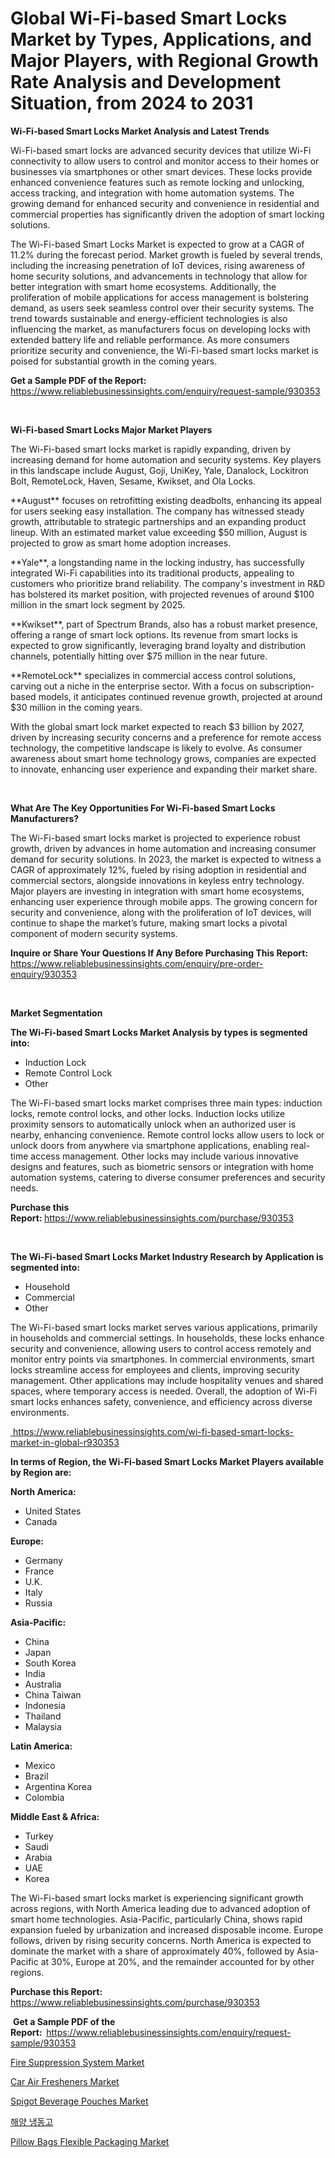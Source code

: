 <p><h1>Global Wi-Fi-based Smart Locks Market by Types, Applications, and Major Players, with Regional Growth Rate Analysis and Development Situation, from 2024 to 2031</h1></p><p><strong>Wi-Fi-based Smart Locks Market Analysis and Latest Trends</strong></p>
<p><p>Wi-Fi-based smart locks are advanced security devices that utilize Wi-Fi connectivity to allow users to control and monitor access to their homes or businesses via smartphones or other smart devices. These locks provide enhanced convenience features such as remote locking and unlocking, access tracking, and integration with home automation systems. The growing demand for enhanced security and convenience in residential and commercial properties has significantly driven the adoption of smart locking solutions.</p><p>The Wi-Fi-based Smart Locks Market is expected to grow at a CAGR of 11.2% during the forecast period. Market growth is fueled by several trends, including the increasing penetration of IoT devices, rising awareness of home security solutions, and advancements in technology that allow for better integration with smart home ecosystems. Additionally, the proliferation of mobile applications for access management is bolstering demand, as users seek seamless control over their security systems. The trend towards sustainable and energy-efficient technologies is also influencing the market, as manufacturers focus on developing locks with extended battery life and reliable performance. As more consumers prioritize security and convenience, the Wi-Fi-based smart locks market is poised for substantial growth in the coming years.</p></p>
<p><strong>Get a Sample PDF of the Report:&nbsp;</strong> <a href="https://www.reliablebusinessinsights.com/enquiry/request-sample/930353">https://www.reliablebusinessinsights.com/enquiry/request-sample/930353</a></p>
<p>&nbsp;</p>
<p><strong>Wi-Fi-based Smart Locks Major Market Players</strong></p>
<p><p>The Wi-Fi-based smart locks market is rapidly expanding, driven by increasing demand for home automation and security systems. Key players in this landscape include August, Goji, UniKey, Yale, Danalock, Lockitron Bolt, RemoteLock, Haven, Sesame, Kwikset, and Ola Locks.</p><p>**August** focuses on retrofitting existing deadbolts, enhancing its appeal for users seeking easy installation. The company has witnessed steady growth, attributable to strategic partnerships and an expanding product lineup. With an estimated market value exceeding $50 million, August is projected to grow as smart home adoption increases.</p><p>**Yale**, a longstanding name in the locking industry, has successfully integrated Wi-Fi capabilities into its traditional products, appealing to customers who prioritize brand reliability. The company's investment in R&D has bolstered its market position, with projected revenues of around $100 million in the smart lock segment by 2025.</p><p>**Kwikset**, part of Spectrum Brands, also has a robust market presence, offering a range of smart lock options. Its revenue from smart locks is expected to grow significantly, leveraging brand loyalty and distribution channels, potentially hitting over $75 million in the near future.</p><p>**RemoteLock** specializes in commercial access control solutions, carving out a niche in the enterprise sector. With a focus on subscription-based models, it anticipates continued revenue growth, projected at around $30 million in the coming years.</p><p>With the global smart lock market expected to reach $3 billion by 2027, driven by increasing security concerns and a preference for remote access technology, the competitive landscape is likely to evolve. As consumer awareness about smart home technology grows, companies are expected to innovate, enhancing user experience and expanding their market share.</p></p>
<p>&nbsp;</p>
<p><strong>What Are The Key Opportunities For Wi-Fi-based Smart Locks Manufacturers?</strong></p>
<p><p>The Wi-Fi-based smart locks market is projected to experience robust growth, driven by advances in home automation and increasing consumer demand for security solutions. In 2023, the market is expected to witness a CAGR of approximately 12%, fueled by rising adoption in residential and commercial sectors, alongside innovations in keyless entry technology. Major players are investing in integration with smart home ecosystems, enhancing user experience through mobile apps. The growing concern for security and convenience, along with the proliferation of IoT devices, will continue to shape the market’s future, making smart locks a pivotal component of modern security systems.</p></p>
<p><strong>Inquire or Share Your Questions If Any Before Purchasing This Report:</strong> <a href="https://www.reliablebusinessinsights.com/enquiry/pre-order-enquiry/930353">https://www.reliablebusinessinsights.com/enquiry/pre-order-enquiry/930353</a></p>
<p>&nbsp;</p>
<p><strong>Market Segmentation</strong></p>
<p><strong>The Wi-Fi-based Smart Locks Market Analysis by types is segmented into:</strong></p>
<p><ul><li>Induction Lock</li><li>Remote Control Lock</li><li>Other</li></ul></p>
<p><p>The Wi-Fi-based smart locks market comprises three main types: induction locks, remote control locks, and other locks. Induction locks utilize proximity sensors to automatically unlock when an authorized user is nearby, enhancing convenience. Remote control locks allow users to lock or unlock doors from anywhere via smartphone applications, enabling real-time access management. Other locks may include various innovative designs and features, such as biometric sensors or integration with home automation systems, catering to diverse consumer preferences and security needs.</p></p>
<p><strong>Purchase this Report:&nbsp;</strong><a href="https://www.reliablebusinessinsights.com/purchase/930353">https://www.reliablebusinessinsights.com/purchase/930353</a></p>
<p>&nbsp;</p>
<p><strong>The Wi-Fi-based Smart Locks Market Industry Research by Application is segmented into:</strong></p>
<p><ul><li>Household</li><li>Commercial</li><li>Other</li></ul></p>
<p><p>The Wi-Fi-based smart locks market serves various applications, primarily in households and commercial settings. In households, these locks enhance security and convenience, allowing users to control access remotely and monitor entry points via smartphones. In commercial environments, smart locks streamline access for employees and clients, improving security management. Other applications may include hospitality venues and shared spaces, where temporary access is needed. Overall, the adoption of Wi-Fi smart locks enhances safety, convenience, and efficiency across diverse environments.</p></p>
<p><a href="https://www.reliablebusinessinsights.com/wi-fi-based-smart-locks-market-in-global-r930353">&nbsp;https://www.reliablebusinessinsights.com/wi-fi-based-smart-locks-market-in-global-r930353</a></p>
<p><strong>In terms of Region, the Wi-Fi-based Smart Locks Market Players available by Region are:</strong></p>
<p>
    <p> <strong> North America: </strong>
        <ul>
            <li>United States</li>
            <li>Canada</li>
        </ul>
        </p> 
    <p> <strong> Europe: </strong>
        <ul>
            <li>Germany</li>
            <li>France</li>
            <li>U.K.</li>
            <li>Italy</li>
            <li>Russia</li>
        </ul>
        </p> 
    <p> <strong> Asia-Pacific: </strong>
        <ul>
            <li>China</li>
            <li>Japan</li>
            <li>South Korea</li>
            <li>India</li>
            <li>Australia</li>
            <li>China Taiwan</li>
            <li>Indonesia</li>
            <li>Thailand</li>
            <li>Malaysia</li>
        </ul>
        </p> 
    <p> <strong> Latin America: </strong>
        <ul>
            <li>Mexico</li>
            <li>Brazil</li>
            <li>Argentina Korea</li>
            <li>Colombia</li>
        </ul>
        </p> 
    <p> <strong> Middle East & Africa: </strong>
        <ul>
            <li>Turkey</li>
            <li>Saudi</li>
            <li>Arabia</li>
            <li>UAE</li>
            <li>Korea</li>
        </ul>
    </p>
    </p>
<p><p>The Wi-Fi-based smart locks market is experiencing significant growth across regions, with North America leading due to advanced adoption of smart home technologies. Asia-Pacific, particularly China, shows rapid expansion fueled by urbanization and increased disposable income. Europe follows, driven by rising security concerns. North America is expected to dominate the market with a share of approximately 40%, followed by Asia-Pacific at 30%, Europe at 20%, and the remainder accounted for by other regions.</p></p>
<p><strong>Purchase this Report: </strong><a href="https://www.reliablebusinessinsights.com/purchase/930353">https://www.reliablebusinessinsights.com/purchase/930353</a></p>
<p>&nbsp;<strong>Get a Sample PDF of the Report:&nbsp;&nbsp;</strong><a href="https://www.reliablebusinessinsights.com/enquiry/request-sample/930353">https://www.reliablebusinessinsights.com/enquiry/request-sample/930353</a></p>
<p><strong></strong></p>
<p><p><a href="https://medium.com/@kartik.reportprime/global-fire-suppression-system-market-exploring-market-share-market-trends-and-future-growth-0f19c6903394">Fire Suppression System Market</a></p><p><a href="https://www.linkedin.com/pulse/car-air-fresheners-industry-analysis-report-its-market-size-0epfc?trackingId=%2FGeRs70MQaO%2FZZRKzUnuhQ%3D%3D">Car Air Fresheners Market</a></p><p><a href="https://github.com/MaryNelson695/Market-Research-Report-List-1/blob/main/spigot-beverage-pouches-market.md">Spigot Beverage Pouches Market</a></p><p><a href="https://medium.com/@feliciasummers98/marine-freezers-market-%EC%9D%98-%EA%B8%80%EB%A1%9C%EB%B2%8C-%EC%8B%9C%EC%9E%A5-%EA%B0%9C%EC%9A%94%EB%8A%94-%EC%A0%84-%EC%84%B8%EA%B3%84-%EB%B0%8F-%EC%A3%BC%EC%9A%94-%EC%8B%9C%EC%9E%A5%EC%9D%98-%EC%82%B0%EC%97%85%EC%97%90-%EC%98%81%ED%96%A5%EC%9D%84-%EB%AF%B8%EC%B9%98%EB%8A%94-%EC%A3%BC%EC%9A%94-%ED%8A%B8%EB%A0%8C%EB%93%9C%EC%97%90-%EB%8C%80%ED%95%9C-%EB%8F%85%ED%8A%B9%ED%95%9C-%EA%B4%80%EC%A0%90%EC%9D%84-%EC%A0%9C%EA%B3%B5%ED%95%A9%EB%8B%88%EB%8B%A4-546afa098922">해양 냉동고</a></p><p><a href="https://github.com/gailasejs/Market-Research-Report-List-1/blob/main/pillow-bags-flexible-packaging-market.md">Pillow Bags Flexible Packaging Market</a></p></p>